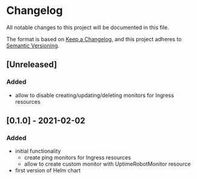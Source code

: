 # Changelog

All notable changes to this project will be documented in this file.

The format is based on [Keep a Changelog](https://keepachangelog.com/en/1.0.0/),
and this project adheres to [Semantic Versioning](https://semver.org/spec/v2.0.0.html).

## [Unreleased]

### Added

- allow to disable creating/updating/deleting monitors for Ingress resources

## [0.1.0] - 2021-02-02

### Added

- initial functionality
  - create ping monitors for Ingress resources
  - allow to create custom monitor with UptimeRobotMonitor resource
- first version of Helm chart
